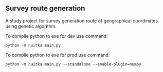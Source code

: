 ## Survey route generation

A study project for survey generation route of geographical coordinates using genetic algorithm.

To compile python to exe for dev use command:

``
python -m nuitka main.py
``

To compile python to exe for prod use command:

``
python -m nuitka main.py --standalone --enable-plugin=numpy
``